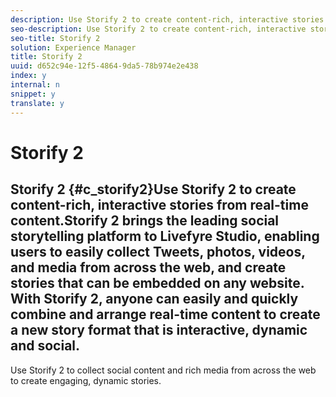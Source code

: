 ```yaml
---
description: Use Storify 2 to create content-rich, interactive stories from real-time content.
seo-description: Use Storify 2 to create content-rich, interactive stories from real-time content.
seo-title: Storify 2
solution: Experience Manager
title: Storify 2
uuid: d652c94e-12f5-4864-9da5-78b974e2e438
index: y
internal: n
snippet: y
translate: y
---
```


# Storify 2

## Storify 2 {#c_storify2}Use Storify 2 to create content-rich, interactive stories from real-time content.Storify 2 brings the leading social storytelling platform to Livefyre Studio, enabling users to easily collect Tweets, photos, videos, and media from across the web, and create stories that can be embedded on any website. With Storify 2, anyone can easily and quickly combine and arrange real-time content to create a new story format that is interactive, dynamic and social.
Use Storify 2 to collect social content and rich media from across the web to create engaging, dynamic stories.
